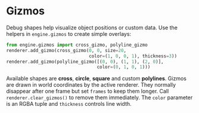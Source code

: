 # Gizmos

Debug shapes help visualize object positions or custom data. Use the helpers in
`engine.gizmos` to create simple overlays:

```python
from engine.gizmos import cross_gizmo, polyline_gizmo
renderer.add_gizmo(cross_gizmo(0, 0, size=20,
                               color=(1, 0, 0, 1), thickness=3))
renderer.add_gizmo(polyline_gizmo([(0, 0), (1, 1), (2, 0)],
                                  color=(0, 1, 0, 1)))
```

Available shapes are **cross**, **circle**, **square** and custom
**polylines**. Gizmos are drawn in world coordinates by the active renderer.
They normally disappear after one frame but set ``frames`` to keep them longer.
Call ``renderer.clear_gizmos()`` to remove them immediately. The ``color``
parameter is an RGBA tuple and ``thickness`` controls line width.
